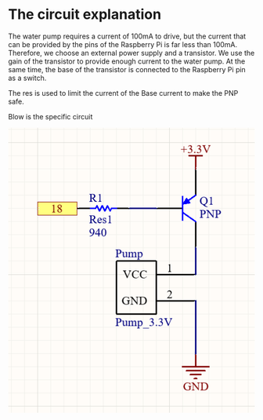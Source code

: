# The circuit explanation

The water pump requires a current of 100mA to drive, but the current that can be provided by the pins of the Raspberry Pi is far less than 100mA. Therefore, we choose an external power supply and a transistor. We use the gain of the transistor to provide enough current to the water pump. At the same time, the base of the transistor is connected to the Raspberry Pi pin as a switch.

The res is used to limit the current of the Base current to make the PNP safe.

Blow is the specific circuit

![image-20230406104538353](assets/image-20230406104538353.png)
